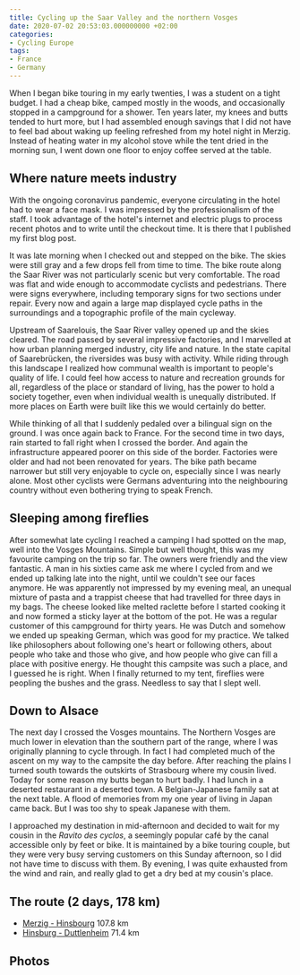 ```yaml
---
title: Cycling up the Saar Valley and the northern Vosges
date: 2020-07-02 20:53:03.000000000 +02:00
categories:
- Cycling Europe
tags:
- France
- Germany
---
```


When I began bike touring in my early twenties, I was a student on a
tight budget. I had a cheap bike, camped mostly in the woods, and
occasionally stopped in a campground for a shower. Ten years later, my
knees and butts tended to hurt more, but I had assembled enough savings
that I did not have to feel bad about waking up feeling refreshed from
my hotel night in Merzig. Instead of heating water in my alcohol stove
while the tent dried in the morning sun, I went down one floor to enjoy
coffee served at the table.

## Where nature meets industry

With the ongoing coronavirus pandemic, everyone circulating in the hotel
had to wear a face mask. I was impressed by the professionalism of the
staff. I took advantage of the hotel\'s internet and electric plugs to
process recent photos and to write until the checkout time. It is there
that I published my first blog post.

It was late morning when I checked out and stepped on the bike. The
skies were still gray and a few drops fell from time to time. The bike
route along the Saar River was not particularly scenic but very
comfortable. The road was flat and wide enough to accommodate cyclists
and pedestrians. There were signs everywhere, including temporary signs
for two sections under repair. Every now and again a large map displayed
cycle paths in the surroundings and a topographic profile of the main
cycleway.

Upstream of Saarelouis, the Saar River valley opened up and the skies
cleared. The road passed by several impressive factories, and I
marvelled at how urban planning merged industry, city life and nature.
In the state capital of Saarebrücken, the riversides was busy with
activity. While riding through this landscape I realized how communal
wealth is important to people\'s quality of life. I could feel how
access to nature and recreation grounds for all, regardless of the place
or standard of living, has the power to hold a society together, even
when individual wealth is unequally distributed. If more places on Earth
were built like this we would certainly do better.

While thinking of all that I suddenly pedaled over a bilingual sign on
the ground. I was once again back to France. For the second time in two
days, rain started to fall right when I crossed the border. And again
the infrastructure appeared poorer on this side of the border. Factories
were older and had not been renovated for years. The bike path became
narrower but still very enjoyable to cycle on, especially since I was
nearly alone. Most other cyclists were Germans adventuring into the
neighbouring country without even bothering trying to speak French.

## Sleeping among fireflies

After somewhat late cycling I reached a camping I had spotted on the
map, well into the Vosges Mountains. Simple but well thought, this was
my favourite camping on the trip so far. The owners were friendly and
the view fantastic. A man in his sixties came ask me where I cycled from
and we ended up talking late into the night, until we couldn\'t see our
faces anymore. He was apparently not impressed by my evening meal, an
unequal mixture of pasta and a trappist cheese that had travelled for
three days in my bags. The cheese looked like melted raclette before I
started cooking it and now formed a sticky layer at the bottom of the
pot. He was a regular customer of this campground for thirty years. He
was Dutch and somehow we ended up speaking German, which was good for my
practice. We talked like philosophers about following one\'s heart or
following others, about people who take and those who give, and how
people who give can fill a place with positive energy. He thought this
campsite was such a place, and I guessed he is right. When I finally
returned to my tent, fireflies were peopling the bushes and the grass.
Needless to say that I slept well.

## Down to Alsace

The next day I crossed the Vosges mountains. The Northern Vosges are
much lower in elevation than the southern part of the range, where I was
originally planning to cycle through. In fact I had completed much of
the ascent on my way to the campsite the day before. After reaching the
plains I turned south towards the outskirts of Strasbourg where my
cousin lived. Today for some reason my butts began to hurt badly. I had
lunch in a deserted restaurant in a deserted town. A Belgian-Japanese
family sat at the next table. A flood of memories from my one year of
living in Japan came back. But I was too shy to speak Japanese with
them.

I approached my destination in mid-afternoon and decided to wait for my
cousin in the *Ravito des cyclos*, a seemingly popular café by the canal
accessible only by feet or bike. It is maintained by a bike touring
couple, but they were very busy serving customers on this Sunday
afternoon, so I did not have time to discuss with them. By evening, I
was quite exhausted from the wind and rain, and really glad to get a dry
bed at my cousin\'s place.

## The route (2 days, 178 km)

-   [Merzig - Hinsbourg](https://ridewithgps.com/trips/51976387) 107.8
    km
-   [Hinsburg - Duttlenheim](https://ridewithgps.com/trips/51976384)
    71.4 km

## Photos

